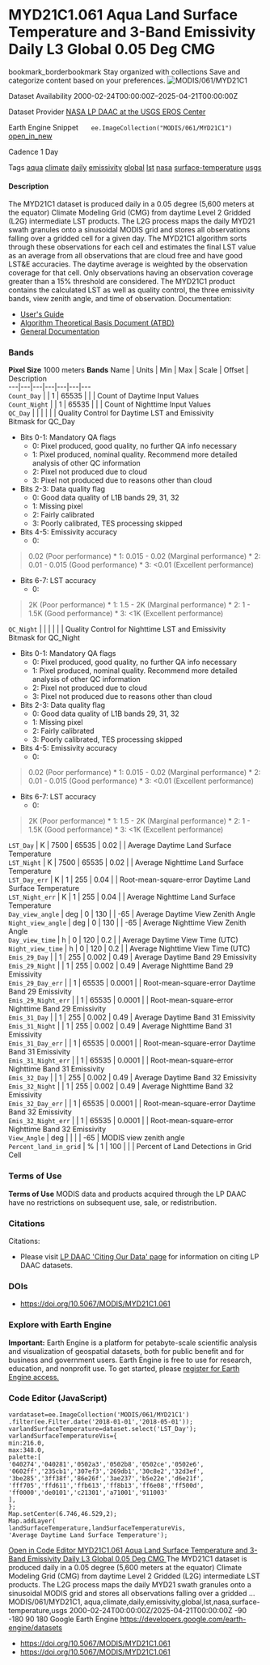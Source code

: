  
#  MYD21C1.061 Aqua Land Surface Temperature and 3-Band Emissivity Daily L3 Global 0.05 Deg CMG 
bookmark_borderbookmark Stay organized with collections  Save and categorize content based on your preferences. 
![MODIS/061/MYD21C1](https://developers.google.com/earth-engine/datasets/images/MODIS/MODIS_061_MYD21C1_sample.png) 

Dataset Availability
    2000-02-24T00:00:00Z–2025-04-21T00:00:00Z 

Dataset Provider
     [ NASA LP DAAC at the USGS EROS Center ](https://doi.org/10.5067/MODIS/MYD21C1.061) 

Earth Engine Snippet
     `    ee.ImageCollection("MODIS/061/MYD21C1")   ` [ open_in_new ](https://code.earthengine.google.com/?scriptPath=Examples:Datasets/MODIS/MODIS_061_MYD21C1) 

Cadence
    1 Day 

Tags
     [aqua](https://developers.google.com/earth-engine/datasets/tags/aqua) [climate](https://developers.google.com/earth-engine/datasets/tags/climate) [daily](https://developers.google.com/earth-engine/datasets/tags/daily) [emissivity](https://developers.google.com/earth-engine/datasets/tags/emissivity) [global](https://developers.google.com/earth-engine/datasets/tags/global) [lst](https://developers.google.com/earth-engine/datasets/tags/lst) [nasa](https://developers.google.com/earth-engine/datasets/tags/nasa) [surface-temperature](https://developers.google.com/earth-engine/datasets/tags/surface-temperature) [usgs](https://developers.google.com/earth-engine/datasets/tags/usgs)
#### Description
The MYD21C1 dataset is produced daily in a 0.05 degree (5,600 meters at the equator) Climate Modeling Grid (CMG) from daytime Level 2 Gridded (L2G) intermediate LST products. The L2G process maps the daily MYD21 swath granules onto a sinusoidal MODIS grid and stores all observations falling over a gridded cell for a given day. The MYD21C1 algorithm sorts through these observations for each cell and estimates the final LST value as an average from all observations that are cloud free and have good LST&E accuracies. The daytime average is weighted by the observation coverage for that cell. Only observations having an observation coverage greater than a 15% threshold are considered. The MYD21C1 product contains the calculated LST as well as quality control, the three emissivity bands, view zenith angle, and time of observation.
Documentation:
  * [User's Guide](https://lpdaac.usgs.gov/documents/1398/MOD21_User_Guide_V61.pdf)
  * [Algorithm Theoretical Basis Document (ATBD)](https://lpdaac.usgs.gov/documents/1399/MOD21_ATBD.pdf)
  * [General Documentation](https://ladsweb.modaps.eosdis.nasa.gov/filespec/MODIS/61/MYD21C1)


### Bands
**Pixel Size** 1000 meters 
**Bands**
Name | Units | Min | Max | Scale | Offset | Description  
---|---|---|---|---|---|---  
`Count_Day` |  |  1  |  65535  |  |  | Count of Daytime Input Values  
`Count_Night` |  |  1  |  65535  |  |  | Count of Nighttime Input Values  
`QC_Day` |  |  |  |  |  | Quality Control for Daytime LST and Emissivity  
Bitmask for QC_Day
  * Bits 0-1: Mandatory QA flags 
    * 0: Pixel produced, good quality, no further QA info necessary
    * 1: Pixel produced, nominal quality. Recommend more detailed analysis of other QC information
    * 2: Pixel not produced due to cloud
    * 3: Pixel not produced due to reasons other than cloud
  * Bits 2-3: Data quality flag 
    * 0: Good data quality of L1B bands 29, 31, 32
    * 1: Missing pixel
    * 2: Fairly calibrated
    * 3: Poorly calibrated, TES processing skipped
  * Bits 4-5: Emissivity accuracy 
    * 0: 
> 0.02 (Poor performance) 
    * 1: 0.015 - 0.02 (Marginal performance)
    * 2: 0.01 - 0.015 (Good performance)
    * 3: <0.01 (Excellent performance)
  * Bits 6-7: LST accuracy 
    * 0: 
> 2K (Poor performance) 
    * 1: 1.5 - 2K (Marginal performance)
    * 2: 1 - 1.5K (Good performance)
    * 3: <1K (Excellent performance)

  
`QC_Night` |  |  |  |  |  | Quality Control for Nighttime LST and Emissivity  
Bitmask for QC_Night
  * Bits 0-1: Mandatory QA flags 
    * 0: Pixel produced, good quality, no further QA info necessary
    * 1: Pixel produced, nominal quality. Recommend more detailed analysis of other QC information
    * 2: Pixel not produced due to cloud
    * 3: Pixel not produced due to reasons other than cloud
  * Bits 2-3: Data quality flag 
    * 0: Good data quality of L1B bands 29, 31, 32
    * 1: Missing pixel
    * 2: Fairly calibrated
    * 3: Poorly calibrated, TES processing skipped
  * Bits 4-5: Emissivity accuracy 
    * 0: 
> 0.02 (Poor performance) 
    * 1: 0.015 - 0.02 (Marginal performance)
    * 2: 0.01 - 0.015 (Good performance)
    * 3: <0.01 (Excellent performance)
  * Bits 6-7: LST accuracy 
    * 0: 
> 2K (Poor performance) 
    * 1: 1.5 - 2K (Marginal performance)
    * 2: 1 - 1.5K (Good performance)
    * 3: <1K (Excellent performance)

  
`LST_Day` | K |  7500  |  65535  | 0.02 |  | Average Daytime Land Surface Temperature  
`LST_Night` | K |  7500  |  65535  | 0.02 |  | Average Nighttime Land Surface Temperature  
`LST_Day_err` | K |  1  |  255  | 0.04 |  | Root-mean-square-error Daytime Land Surface Temperature  
`LST_Night_err` | K |  1  |  255  | 0.04 |  | Average Nighttime Land Surface Temperature  
`Day_view_angle` | deg |  0  |  130  |  | -65 | Average Daytime View Zenith Angle  
`Night_view_angle` | deg |  0  |  130  |  | -65 | Average Nighttime View Zenith Angle  
`Day_view_time` | h |  0  |  120  | 0.2 |  | Average Daytime View Time (UTC)  
`Night_view_time` | h |  0  |  120  | 0.2 |  | Average Nighttime View Time (UTC)  
`Emis_29_Day` |  |  1  |  255  | 0.002 | 0.49 | Average Daytime Band 29 Emissivity  
`Emis_29_Night` |  |  1  |  255  | 0.002 | 0.49 | Average Nighttime Band 29 Emissivity  
`Emis_29_Day_err` |  |  1  |  65535  | 0.0001 |  | Root-mean-square-error Daytime Band 29 Emissivity  
`Emis_29_Night_err` |  |  1  |  65535  | 0.0001 |  | Root-mean-square-error Nighttime Band 29 Emissivity  
`Emis_31_Day` |  |  1  |  255  | 0.002 | 0.49 | Average Daytime Band 31 Emissivity  
`Emis_31_Night` |  |  1  |  255  | 0.002 | 0.49 | Average Nighttime Band 31 Emissivity  
`Emis_31_Day_err` |  |  1  |  65535  | 0.0001 |  | Root-mean-square-error Daytime Band 31 Emissivity  
`Emis_31_Night_err` |  |  1  |  65535  | 0.0001 |  | Root-mean-square-error Nighttime Band 31 Emissivity  
`Emis_32_Day` |  |  1  |  255  | 0.002 | 0.49 | Average Daytime Band 32 Emissivity  
`Emis_32_Night` |  |  1  |  255  | 0.002 | 0.49 | Average Nighttime Band 32 Emissivity  
`Emis_32_Day_err` |  |  1  |  65535  | 0.0001 |  | Root-mean-square-error Daytime Band 32 Emissivity  
`Emis_32_Night_err` |  |  1  |  65535  | 0.0001 |  | Root-mean-square-error Nighttime Band 32 Emissivity  
`View_Angle` | deg |  |  |  | -65 | MODIS view zenith angle  
`Percent_land_in_grid` | % |  1  |  100  |  |  | Percent of Land Detections in Grid Cell  
### Terms of Use
**Terms of Use**
MODIS data and products acquired through the LP DAAC have no restrictions on subsequent use, sale, or redistribution.
### Citations
Citations:
  * Please visit [LP DAAC 'Citing Our Data' page](https://lpdaac.usgs.gov/citing_our_data) for information on citing LP DAAC datasets.


### DOIs
  * [ https://doi.org/10.5067/MODIS/MYD21C1.061 ](https://doi.org/10.5067/MODIS/MYD21C1.061)


### Explore with Earth Engine
**Important:** Earth Engine is a platform for petabyte-scale scientific analysis and visualization of geospatial datasets, both for public benefit and for business and government users. Earth Engine is free to use for research, education, and nonprofit use. To get started, please [register for Earth Engine access.](https://console.cloud.google.com/earth-engine)
### Code Editor (JavaScript)
```
vardataset=ee.ImageCollection('MODIS/061/MYD21C1')
.filter(ee.Filter.date('2018-01-01','2018-05-01'));
varlandSurfaceTemperature=dataset.select('LST_Day');
varlandSurfaceTemperatureVis={
min:216.0,
max:348.0,
palette:[
'040274','040281','0502a3','0502b8','0502ce','0502e6',
'0602ff','235cb1','307ef3','269db1','30c8e2','32d3ef',
'3be285','3ff38f','86e26f','3ae237','b5e22e','d6e21f',
'fff705','ffd611','ffb613','ff8b13','ff6e08','ff500d',
'ff0000','de0101','c21301','a71001','911003'
],
};
Map.setCenter(6.746,46.529,2);
Map.addLayer(
landSurfaceTemperature,landSurfaceTemperatureVis,
'Average Daytime Land Surface Temperature');
```
[ Open in Code Editor ](https://code.earthengine.google.com/?scriptPath=Examples:Datasets/MODIS/MODIS_061_MYD21C1)
[ MYD21C1.061 Aqua Land Surface Temperature and 3-Band Emissivity Daily L3 Global 0.05 Deg CMG ](https://developers.google.com/earth-engine/datasets/catalog/MODIS_061_MYD21C1)
The MYD21C1 dataset is produced daily in a 0.05 degree (5,600 meters at the equator) Climate Modeling Grid (CMG) from daytime Level 2 Gridded (L2G) intermediate LST products. The L2G process maps the daily MYD21 swath granules onto a sinusoidal MODIS grid and stores all observations falling over a gridded …
MODIS/061/MYD21C1, aqua,climate,daily,emissivity,global,lst,nasa,surface-temperature,usgs 
2000-02-24T00:00:00Z/2025-04-21T00:00:00Z
-90 -180 90 180 
Google Earth Engine
https://developers.google.com/earth-engine/datasets
  * [ https://doi.org/10.5067/MODIS/MYD21C1.061 ](https://doi.org/https://doi.org/10.5067/MODIS/MYD21C1.061)
  * [ https://doi.org/10.5067/MODIS/MYD21C1.061 ](https://doi.org/https://developers.google.com/earth-engine/datasets/catalog/MODIS_061_MYD21C1)


